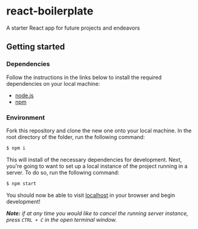 # react-boilerplate

A starter React app for future projects and endeavors

## Getting started

### Dependencies

Follow the instructions in the links below to install the required dependencies on your local machine:

- [node.js](https://nodejs.org/en/download/)
- [npm](https://www.npmjs.com/get-npm)

### Environment

Fork this repository and clone the new one onto your local machine. In the root directory of the folder, run the following command:

```sh
$ npm i
```

This will install of the necessary dependencies for development. Next, you're going to want to set up a local instance of the project running in a server. To do so, run the following command:

```sh
$ npm start
```

You should now be able to visit [localhost](http://localhost:3000) in your browser and begin development!

_**Note:** if at any time you would like to cancel the running server instance, press `CTRL + C` in the open terminal window._
